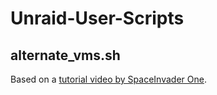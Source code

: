 # Unraid-User-Scripts

## alternate_vms.sh

Based on a [tutorial video by SpaceInvader One](https://www.youtube.com/watch?v=QoVJ0460cro).
